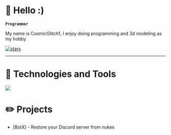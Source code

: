 # 👋 Hello :)

**`Programmer`**

My name is CosmicGlitch1, I enjoy doing programming and 3d modeling as my hobby

<p align="left">
      <a href="https://github.com/cosmicglitch1?tab=repositories">
         <img alt="stars" title="Total stars on GitHub" src="https://custom-icon-badges.demolab.com/github/stars/CosmicGlitch1?color=22526b&style=for-the-badge&labelColor=488207&logo=star"/></a>
</p>

---
# 🧰 Technologies and Tools

<a>
      <img src="https://skillicons.dev/icons?i=mac,bash,docker,git,github,vscode,js,nodejs,express,html,css,mongodb" />
</a>

# ✏️ Projects
- [BotX] - Restore your Discord server from nukes
